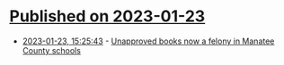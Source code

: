 # [Published on 2023-01-23](index.md)

* [2023-01-23, 15:25:43](https://news.ycombinator.com/item?id=34489884) - [Unapproved books now a felony in Manatee County schools](https://popular.info/p/florida-teachers-told-to-remove-books)
